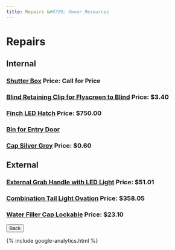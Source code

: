 ```yaml
---
title: Repairs &#8729; Owner Resources 
---
```

<link href="../../../styles/custom.css" rel="stylesheet" />

# Repairs
## Internal
### [Shutter Box](https://www.avanspareparts.com.au/all-parts/furniture-and-hardware/misc-products/display/823-shutter-box-2m-length) Price: Call for Price
### [Blind Retaining Clip for Flyscreen to Blind](https://www.avanspareparts.com.au/all-parts/windows-and-blinds/display/825-grey-retainer-to-suit-window-blind-flyscreen) Price: $3.40
### [Finch LED Hatch](https://www.avanspareparts.com.au/all-parts/windows-and-blinds/vents-and-skylights/display/617-finch-led-hatch-700x500-complete) Price: $750.00
### [Bin for Entry Door](https://www.avanspareparts.com.au/all-parts/external-parts/entry-doors-and-flyscreen-doors/motor-homes/display/71-motor-home-entry-door-new-style/photo/1)
### [Cap Silver Grey](https://www.avanspareparts.com.au/all-parts/furniture-and-hardware/misc-products/display/914-snap-cap-washer-and-cap-silver-grey) Price: $0.60

## External
### [External Grab Handle with LED Light](https://www.avanspareparts.com.au/all-parts/external-parts/keys-barrels-and-handles/display/1534-external-grab-handle-with-led-light-satin) Price: $51.01
### [Combination Tail Light Ovation](https://www.avanspareparts.com.au/all-parts/electrical/lights/external-lights/display/125-combination-tail-light-ovation-r---h-side-2013-%2B) Price: $358.05
### [Water Filler Cap Lockable](https://www.avanspareparts.com.au/all-parts/plumbing/water-plumbing/misc-products-and-fittings/display/264-water-filler-cap-lockable) Price: $23.10

<a href="../"><button class="nav-button"><i class="arrow arrow-left"></i> Back</button></a>

{% include google-analytics.html %}